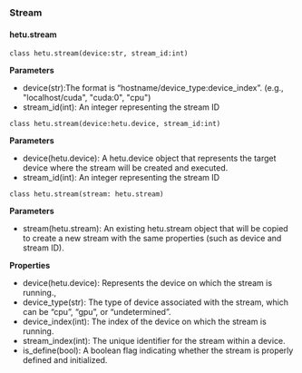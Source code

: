 ### Stream

#### hetu.stream

```
class hetu.stream(device:str, stream_id:int)
```

**Parameters**

- device(str):The format is “hostname/device_type:device_index”. (e.g., "localhost/cuda", "cuda:0", "cpu")
- stream_id(int): An integer representing the stream ID

```
class hetu.stream(device:hetu.device, stream_id:int)
```

**Parameters**

- device(hetu.device): A hetu.device object that represents the target device where the stream will be created and executed. 
- stream_id(int):  An integer representing the stream ID

```
class hetu.stream(stream: hetu.stream)
```

**Parameters**

- stream(hetu.stream): An existing hetu.stream object that will be copied to create a new stream with the same properties (such as device and stream ID).

**Properties**

- device(hetu.device): Represents the device on which the stream is running., 
- device_type(str): The type of device associated with the stream, which can be “cpu”, “gpu”, or “undetermined”.
- device_index(int): The index of the device on which the stream is running. 
- stream_index(int): The unique identifier for the stream within a device.
- is_define(bool): A boolean flag indicating whether the stream is properly defined and initialized. 